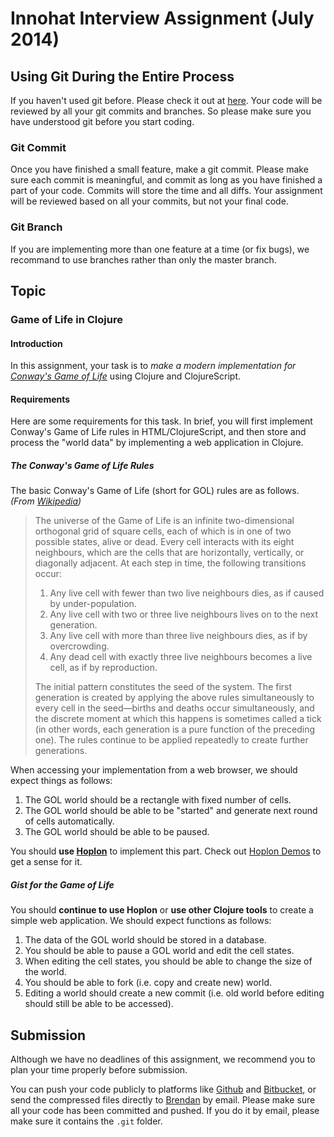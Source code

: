 # Innohat Interview Assignment (July 2014)

## Using Git During the Entire Process

If you haven't used git before. Please check it out at [here](http://git-scm.com/). Your code will be reviewed by all your git commits and branches. So please make sure you have understood git before you start coding.

### Git Commit
Once you have finished a small feature, make a git commit. Please make sure each commit is meaningful, and commit as long as you have finished a part of your code. Commits will store the time and all diffs. Your assignment will be reviewed based on all your commits, but not your final code.

### Git Branch
If you are implementing more than one feature at a time (or fix bugs), we recommand to use branches rather than only the master branch.

## Topic

### Game of Life in Clojure
#### Introduction
In this assignment, your task is to *make a modern implementation for [Conway's Game of Life](http://en.wikipedia.org/wiki/Conway%27s_Game_of_Life)* using Clojure and ClojureScript.

#### Requirements
Here are some requirements for this task. In brief, you will first implement Conway's Game of Life rules in HTML/ClojureScript, and then store and process the "world data" by implementing a web application in Clojure.

##### The Conway's Game of Life Rules
The basic Conway's Game of Life (short for GOL) rules are as follows. *(From [Wikipedia](http://en.wikipedia.org/wiki/Conway%27s_Game_of_Life))*

> The universe of the Game of Life is an infinite two-dimensional orthogonal grid of square cells, each of which is in one of two possible states, alive or dead. Every cell interacts with its eight neighbours, which are the cells that are horizontally, vertically, or diagonally adjacent. At each step in time, the following transitions occur:
>
> 1. Any live cell with fewer than two live neighbours dies, as if caused by under-population.
> 2. Any live cell with two or three live neighbours lives on to the next generation.
> 3. Any live cell with more than three live neighbours dies, as if by overcrowding.
> 4. Any dead cell with exactly three live neighbours becomes a live cell, as if by reproduction.
>
> The initial pattern constitutes the seed of the system. The first generation is created by applying the above rules simultaneously to every cell in the seed—births and deaths occur simultaneously, and the discrete moment at which this happens is sometimes called a tick (in other words, each generation is a pure function of the preceding one). The rules continue to be applied repeatedly to create further generations.

When accessing your implementation from a web browser, we should expect things as follows:

1. The GOL world should be a rectangle with fixed number of cells.
2. The GOL world should be able to be "started" and generate next round of cells automatically.
3. The GOL world should be able to be paused.

You should **use [Hoplon](http://hoplon.io/)** to implement this part. Check out [Hoplon Demos](https://github.com/tailrecursion/hoplon-demos) to get a sense for it.

##### Gist for the Game of Life
You should **continue to use Hoplon** or **use other Clojure tools** to create a simple web application. We should expect functions as follows:

1. The data of the GOL world should be stored in a database.
2. You should be able to pause a GOL world and edit the cell states.
3. When editing the cell states, you should be able to change the size of the world.
4. You should be able to fork (i.e. copy and create new) world.
5. Editing a world should create a new commit (i.e. old world before editing should still be able to be accessed).

## Submission
Although we have no deadlines of this assignment, we recommend you to plan your time properly before submission.

You can push your code publicly to platforms like [Github](http://github.com) and [Bitbucket](http://bitbucket.org), or send the compressed files directly to [Brendan](brendan@innohat.com) by email. Please make sure all your code has been committed and pushed. If you do it by email, please make sure it contains the ```.git``` folder.
